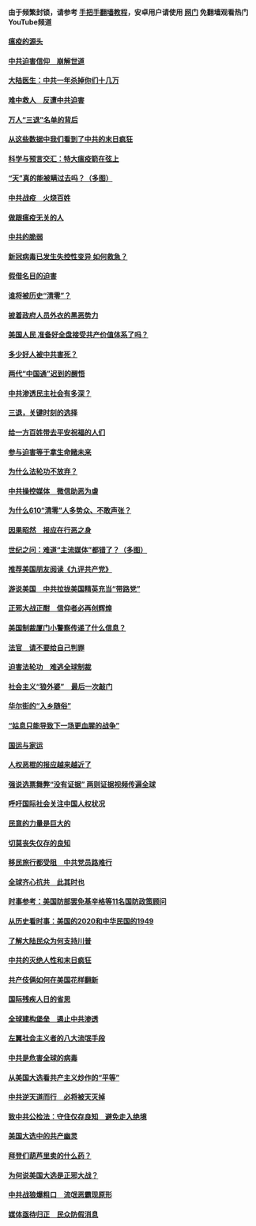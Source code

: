 #### 由于频繁封锁，请参考 [手把手翻墙教程](https://github.com/gfw-breaker/guides/wiki/)，安卓用户请使用 [网门](https://github.com/gfw-breaker/nogfw/blob/master/dl.md?t=01181300) 免翻墙观看热门YouTube频道 

#### [瘟疫的源头](../pages/251/418661.md?t=01181300) 

#### [中共迫害信仰　崩解世道](../pages/251/418691.md?t=01181300) 

#### [大陆医生：中共一年杀掉你们十几万](../pages/251/418670.md?t=01181300) 

#### [难中救人　反遭中共迫害](../pages/251/418414.md?t=01181300) 

#### [万人“三退”名单的背后](../pages/251/418505.md?t=01181300) 

#### [从这些数据中我们看到了中共的末日疯狂](../pages/251/418420.md?t=01181300) 

#### [科学与预言交汇：特大瘟疫箭在弦上](../pages/251/418266.md?t=01181300) 

#### [“天”真的能被瞒过去吗？（多图）](../pages/251/418308.md?t=01181300) 

#### [中共战疫　火烧百姓](../pages/251/418220.md?t=01181300) 

#### [做跟瘟疫无关的人](../pages/251/418171.md?t=01181300) 

#### [中共的脆弱](../pages/251/418196.md?t=01181300) 

#### [新冠病毒已发生失控性变异 如何救急？](../pages/251/418032.md?t=01181300) 

#### [假借名目的迫害](../pages/251/418055.md?t=01181300) 

#### [谁将被历史“清零”？](../pages/251/417485.md?t=01181300) 

#### [披着政府人员外衣的黑恶势力](../pages/251/417442.md?t=01181300) 

#### [美国人民 准备好全盘接受共产价值体系了吗？](../pages/251/417491.md?t=01181300) 

#### [多少好人被中共害死？](../pages/251/417144.md?t=01181300) 

#### [两代“中国通”迟到的醒悟](../pages/251/417064.md?t=01181300) 

#### [中共渗透民主社会有多深？](../pages/251/417063.md?t=01181300) 

#### [三退，关键时刻的选择](../pages/251/416969.md?t=01181300) 

#### [给一方百姓带去平安祝福的人们](../pages/251/416941.md?t=01181300) 

#### [参与迫害等于拿生命赌未来](../pages/251/416856.md?t=01181300) 

#### [为什么法轮功不放弃？](../pages/251/416864.md?t=01181300) 

#### [中共操控媒体　微信助恶为虐](../pages/251/416724.md?t=01181300) 

#### [为什么610“清零”人多势众、不敢声张？](../pages/251/416632.md?t=01181300) 

#### [因果昭然　报应在行恶之身](../pages/251/416582.md?t=01181300) 

#### [世纪之问：难道“主流媒体”都错了？（多图）](../pages/251/416571.md?t=01181300) 

#### [推荐美国朋友阅读《九评共产党》](../pages/251/416510.md?t=01181300) 

#### [游说美国　中共拉拢美国精英充当“带路党”](../pages/251/416529.md?t=01181300) 

#### [正邪大战正酣　信仰者必再创辉煌](../pages/251/416433.md?t=01181300) 

#### [美国制裁厦门小警察传递了什么信息？](../pages/251/416432.md?t=01181300) 

#### [法官　请不要给自己判罪](../pages/251/416379.md?t=01181300) 

#### [迫害法轮功　难逃全球制裁](../pages/251/416380.md?t=01181300) 

#### [社会主义“狼外婆”　最后一次敲门](../pages/251/416394.md?t=01181300) 

#### [华尔街的“入乡随俗”](../pages/251/416395.md?t=01181300) 

#### [“姑息只能导致下一场更血腥的战争”](../pages/251/416223.md?t=01181300) 

#### [国运与家运](../pages/251/416224.md?t=01181300) 

#### [人权恶棍的报应越来越近了](../pages/251/416276.md?t=01181300) 

#### [强说选票舞弊“没有证据” 两则证据视频传遍全球](../pages/251/416227.md?t=01181300) 

#### [呼吁国际社会关注中国人权状况](../pages/251/416135.md?t=01181300) 

#### [民意的力量是巨大的](../pages/251/416222.md?t=01181300) 

#### [切莫丧失仅存的良知](../pages/251/416134.md?t=01181300) 

#### [移民旅行都受阻　中共党员路难行](../pages/251/416033.md?t=01181300) 

#### [全球齐心抗共　此其时也](../pages/251/415989.md?t=01181300) 

#### [时事参考：美国防部罢免基辛格等11名国防政策顾问](../pages/251/415970.md?t=01181300) 

#### [从历史看时事：美国的2020和中华民国的1949](../pages/251/415949.md?t=01181300) 

#### [了解大陆民众为何支持川普](../pages/251/415950.md?t=01181300) 

#### [中共的灭绝人性和末日疯狂](../pages/251/415944.md?t=01181300) 

#### [共产伎俩如何在美国花样翻新](../pages/251/415908.md?t=01181300) 

#### [国际残疾人日的省思](../pages/251/415849.md?t=01181300) 

#### [全球建构堡垒　遏止中共渗透](../pages/251/415850.md?t=01181300) 

#### [左翼社会主义者的八大流氓手段](../pages/251/415802.md?t=01181300) 

#### [中共是危害全球的病毒](../pages/251/415569.md?t=01181300) 

#### [从美国大选看共产主义炒作的“平等”](../pages/251/415654.md?t=01181300) 

#### [中共逆天道而行　必将被天灭掉](../pages/251/415626.md?t=01181300) 

#### [致中共公检法：守住仅存良知　避免走入绝境](../pages/251/415627.md?t=01181300) 

#### [美国大选中的共产幽灵](../pages/251/415618.md?t=01181300) 

#### [拜登们葫芦里卖的什么药？](../pages/251/415531.md?t=01181300) 

#### [为何说美国大选是正邪大战？](../pages/251/415530.md?t=01181300) 

#### [中共战狼爆粗口　流氓恶霸现原形](../pages/251/415426.md?t=01181300) 

#### [媒体亟待归正　民众防假消息](../pages/251/415402.md?t=01181300) 

